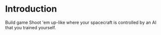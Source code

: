 # Introduction
Build game Shoot 'em up-like where your spacecraft is controlled by an AI that you trained yourself.

